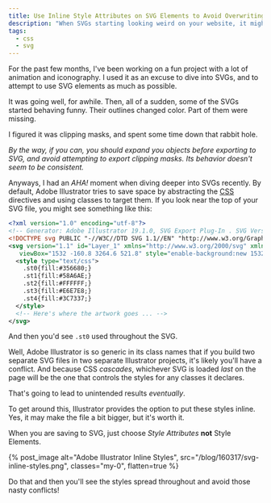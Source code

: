 ```yaml
---
title: Use Inline Style Attributes on SVG Elements to Avoid Overwriting Styles
description: "When SVGs starting looking weird on your website, it might be because their styles are being overwritten."
tags:
  - css
  - svg
---
```


For the past few months, I've been working on a fun project with a lot of animation and iconography. I used it as an excuse to dive into SVGs, and to attempt to use SVG elements as much as possible.

It was going well, for awhile. Then, all of a sudden, some of the SVGs started behaving funny. Their outlines changed color. Part of them were missing.

I figured it was clipping masks, and spent some time down that rabbit hole.

_By the way, if you can, you should expand you objects before exporting to SVG, and avoid attempting to export clipping masks. Its behavior doesn't seem to be consistent._

Anyways, I had an _AHA!_ moment when diving deeper into SVGs recently. By default, Adobe Illustrator tries to save space by abstracting the [CSS](/blog/wtf-is-css/) directives and using classes to target them. If you look near the top of your SVG file, you might see something like this:

```xml
<?xml version="1.0" encoding="utf-8"?>
<!-- Generator: Adobe Illustrator 19.1.0, SVG Export Plug-In . SVG Version: 6.00 Build 0)  -->
<!DOCTYPE svg PUBLIC "-//W3C//DTD SVG 1.1//EN" "http://www.w3.org/Graphics/SVG/1.1/DTD/svg11.dtd">
<svg version="1.1" id="Layer_1" xmlns="http://www.w3.org/2000/svg" xmlns:xlink="http://www.w3.org/1999/xlink" x="0px" y="0px"
   viewBox="1532 -160.8 3264.6 521.8" style="enable-background:new 1532 -160.8 3264.6 521.8;" xml:space="preserve">
  <style type="text/css">
    .st0{fill:#356680;}
    .st1{fill:#58A6AE;}
    .st2{fill:#FFFFFF;}
    .st3{fill:#E6E7E8;}
    .st4{fill:#3C7337;}
  </style>
  <!-- Here's where the artwork goes ... -->
</svg>
```

And then you'd see `.st0` used throughout the SVG.

Well, Adobe Illustrator is so generic in its class names that if you build two separate SVG files in two separate Illustrator projects, it's likely you'll have a conflict. And because CSS _cascades_, whichever SVG is loaded _last_ on the page will be the one that controls the styles for any classes it declares.

That's going to lead to unintended results _eventually_.

To get around this, Illustrator provides the option to put these styles inline. Yes, it may make the file a bit bigger, but it's worth it.

When you are saving to SVG, just choose _Style Attributes_ **not** Style Elements.

{% post_image
    alt="Adobe Illustrator Inline Styles",
    src="/blog/160317/svg-inline-styles.png",
    classes="my-0",
    flatten=true %}

Do that and then you'll see the styles spread throughout and avoid those nasty conflicts!
